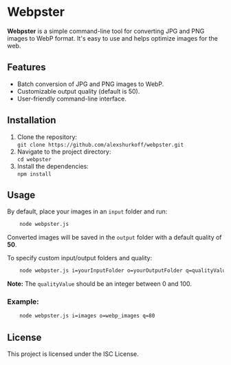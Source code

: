 Webpster
========

**Webpster** is a simple command-line tool for converting JPG and PNG images to WebP format. It's easy to use and helps optimize images for the web.

Features
--------

*   Batch conversion of JPG and PNG images to WebP.
*   Customizable output quality (default is 50).
*   User-friendly command-line interface.

Installation
------------

1.  Clone the repository:  
    `git clone https://github.com/alexshurkoff/webpster.git`
2.  Navigate to the project directory:  
    `cd webpster`
3.  Install the dependencies:  
    `npm install`

Usage
-----

By default, place your images in an `input` folder and run:

```bash
    node webpster.js
```
Converted images will be saved in the `output` folder with a default quality of **50**.

To specify custom input/output folders and quality:

```bash
    node webpster.js i=yourInputFolder o=yourOutputFolder q=qualityValue
```

**Note:** The `qualityValue` should be an integer between 0 and 100.

### Example:

```bash
    node webpster.js i=images o=webp_images q=80
```

License
-------

This project is licensed under the ISC License.
